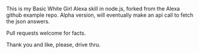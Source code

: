 This is my Basic White Girl Alexa skill in node.js, forked from the Alexa github example repo.
Alpha version, will eventually make an api call to fetch the json answers.

Pull requests welcome for facts.

Thank you and like, please, drive thru.
